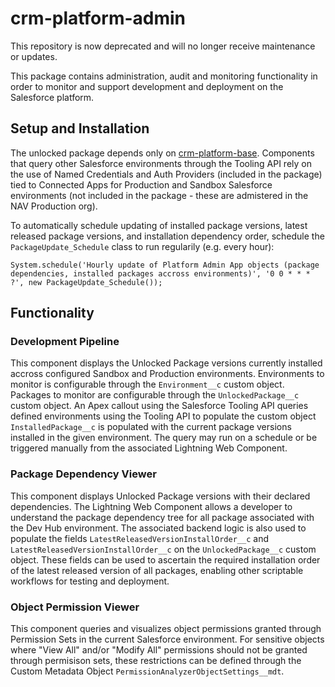 # crm-platform-admin

This repository is now deprecated and will no longer receive maintenance or updates.

This package contains administration, audit and monitoring functionality in order to monitor and support development and
deployment on the Salesforce platform.

## Setup and Installation

The unlocked package depends only on [crm-platform-base](https://github.com/navikt/crm-platform-base). Components
that query other Salesforce environments through the Tooling API rely on the use of Named Credentials and Auth Providers
(included in the package) tied to Connected Apps for Production and Sandbox Salesforce environments (not included in the
package - these are admistered in the NAV Production org).

To automatically schedule updating of installed package versions, latest released package versions, and installation
dependency order, schedule the `PackageUpdate_Schedule` class to run regularily (e.g. every hour):

```
System.schedule('Hourly update of Platform Admin App objects (package dependencies, installed packages accross environments)', '0 0 * * * ?', new PackageUpdate_Schedule());
```

## Functionality

### Development Pipeline

This component displays the Unlocked Package versions currently installed accross configured Sandbox and Production
environments. Environments to monitor is configurable through the `Environment__c` custom object. Packages to monitor
are configurable through the `UnlockedPackage__c` custom object. An Apex callout using the Salesforce Tooling API queries
defined environments using the Tooling API to populate the custom object `InstalledPackage__c` is populated
with the current package versions installed in the given environment. The query may run on a schedule or be triggered
manually from the associated Lightning Web Component.

### Package Dependency Viewer

This component displays Unlocked Package versions with their declared dependencies. The Lightning Web Component allows
a developer to understand the package dependency tree for all package associated with the Dev Hub environment.
The associated backend logic is also used to populate the fields `LatestReleasedVersionInstallOrder__c` and
`LatestReleasedVersionInstallOrder__c` on the `UnlockedPackage__c` custom object. These fields can be used to
ascertain the required installation order of the latest released version of all packages, enabling other scriptable
workflows for testing and deployment.

### Object Permission Viewer

This component queries and visualizes object permissions granted through Permission Sets in the current Salesforce
environment. For sensitive objects where "View All" and/or "Modify All" permissions should not be granted through
permisison sets, these restrictions can be defined through the Custom Metadata Object
`PermissionAnalyzerObjectSettings__mdt`.
